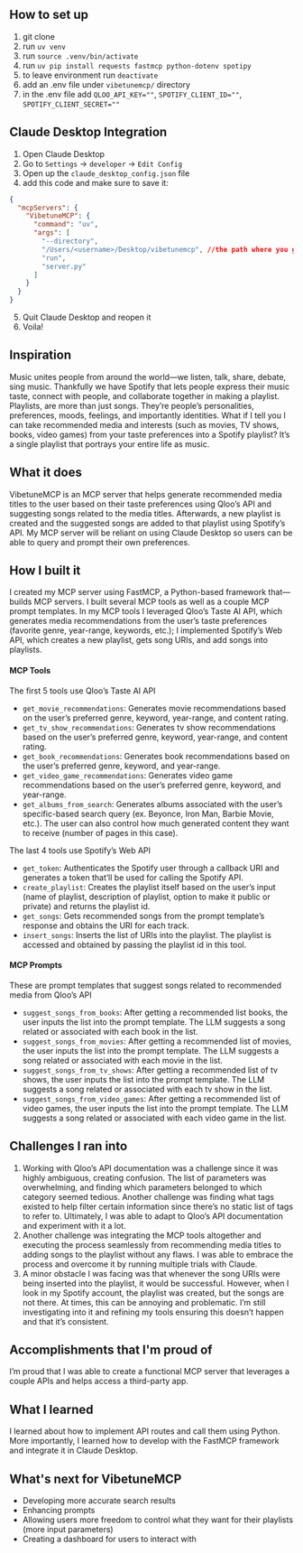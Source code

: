 ## How to set up
1. git clone
2. run `uv venv`
3. run `source .venv/bin/activate`
4. run `uv pip install requests fastmcp python-dotenv spotipy`
5. to leave environment run `deactivate`
6. add an .env file under `vibetunemcp/` directory
7. in the .env file add `QLOO_API_KEY=""`, `SPOTIFY_CLIENT_ID=""`, `SPOTIFY_CLIENT_SECRET=""`

## Claude Desktop Integration
1. Open Claude Desktop
2. Go to `Settings` -> `developer` -> `Edit Config`
3. Open up the `claude_desktop_config.json` file
4. add this code and make sure to save it: 
```json
{
  "mcpServers": {
    "VibetuneMCP": {
      "command": "uv",
      "args": [
        "--directory",
        "/Users/<username>/Desktop/vibetunemcp", //the path where you git cloned the project
        "run",
        "server.py"
      ]
    }
  }
}
```
5. Quit Claude Desktop and reopen it
6. Voila!

## Inspiration
Music unites people from around the world—we listen, talk, share, debate, sing music. Thankfully we have Spotify that lets people express their music taste, connect with people, and collaborate together in making a playlist. Playlists, are more than just songs. They’re people’s personalities, preferences, moods, feelings, and importantly identities. What if I tell you I can take recommended media and interests (such as movies, TV shows, books, video games) from your taste preferences into a Spotify playlist? It’s a single playlist that portrays your entire life as music.

## What it does
VibetuneMCP is an MCP server that helps generate recommended media titles to the user based on their taste preferences using Qloo’s API and suggesting songs related to the media titles. Afterwards, a new playlist is created and the suggested songs are added to that playlist using Spotify’s API.  My MCP server will be reliant on using Claude Desktop so users can be able to query and prompt their own preferences.

## How I built it
I created my MCP server using FastMCP, a Python-based framework that—builds MCP servers. I built several MCP tools as well as a couple MCP prompt templates. In my MCP tools I leveraged Qloo’s Taste AI API, which generates media recommendations from the user’s taste preferences (favorite genre, year-range, keywords, etc.); I implemented Spotify’s Web API, which creates a new playlist, gets song URIs, and add songs into playlists.

<h4>MCP Tools</h4>

The first 5 tools use Qloo’s Taste AI API
- `get_movie_recommendations`: Generates movie recommendations based on the user’s preferred genre, keyword, year-range, and content rating.
- `get_tv_show_recommendations`: Generates tv show recommendations based on the user’s preferred genre, keyword, year-range, and content rating.
- `get_book_recommendations`: Generates book recommendations based on the user’s preferred genre, keyword, and year-range.
- `get_video_game_recommendations`: Generates video game recommendations based on the user’s preferred genre, keyword, and year-range.
- `get_albums_from_search`: Generates albums associated with the user’s specific-based search query (ex. Beyonce, Iron Man, Barbie Movie, etc.). The user can also control how much generated content they want to receive (number of pages in this case).

The last 4 tools use Spotify’s Web API
- `get_token`: Authenticates the Spotify user through a callback URI and generates a token that’ll be used for calling the Spotify API.
- `create_playlist`: Creates the playlist itself based on the user’s input (name of playlist, description of playlist, option to make it public or private) and returns the playlist id.
- `get_songs`: Gets recommended songs from the prompt template’s response and obtains the URI for each track.
- `insert_songs`: Inserts the list of URIs into the playlist. The playlist is accessed and obtained by passing the playlist id in this tool.

<h4>MCP Prompts</h4>

These are prompt templates that suggest songs related to recommended media from Qloo’s API
- `suggest_songs_from_books`: After getting a recommended list books, the user inputs the list into the prompt template. The LLM suggests a song related or associated with each book in the list.
- `suggest_songs_from_movies`: After getting a recommended list of movies, the user inputs the list into the prompt template. The LLM suggests a song related or associated with each movie in the list.
- `suggest_songs_from_tv_shows`: After getting a recommended list of tv shows, the user inputs the list into the prompt template. The LLM suggests a song related or associated with each tv show in the list.
- `suggest_songs_from_video_games`: After getting a recommended list of video games, the user inputs the list into the prompt template. The LLM suggests a song related or associated with each video game in the list.

## Challenges I ran into
<ol>
<li>Working with Qloo’s API documentation was a challenge since it was highly ambiguous, creating confusion. The list of parameters was overwhelming, and finding which parameters belonged to which category seemed tedious. Another challenge was finding what tags existed to help filter certain information since there’s no static list of tags to refer to. Ultimately, I was able to adapt to Qloo’s API documentation and experiment with it a lot.</li>
<li>Another challenge was integrating the MCP tools altogether and executing the process seamlessly from recommending media titles to adding songs to the playlist without any flaws. I was able to embrace the process and overcome it by running multiple trials with Claude.</li>
<li>A minor obstacle I was facing was that whenever the song URIs were being inserted into the playlist, it would be successful. However, when I look in my Spotify account, the playlist was created, but the songs are not there. At times, this can be annoying and problematic. I’m still investigating into it and refining my tools ensuring this doesn’t happen and that it’s consistent.</li>
</ol>

## Accomplishments that I'm proud of
I’m proud that I was able to create a functional MCP server that leverages a couple APIs and helps access a third-party app.

## What I learned
I learned about how to implement API routes and call them using Python. More importantly, I learned how to develop with the FastMCP framework and integrate it in Claude Desktop.

## What's next for VibetuneMCP
- Developing more accurate search results
- Enhancing prompts
- Allowing users more freedom to control what they want for their playlists (more input parameters)
- Creating a dashboard for users to interact with
